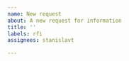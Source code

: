 ```yaml
---
name: New request
about: A new request for information
title: ''
labels: rfi
assignees: stanislavt

---
```



